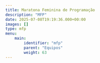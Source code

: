```yaml
---
title: Maratona Feminina de Programação
description: "MFP"
date: 2025-07-08T19:19:36.000+00:00
images: []
type: mfp
menu:
    main:
        identifier: "mfp"
        parent: "Equipos"
        weight: 63
---
```


